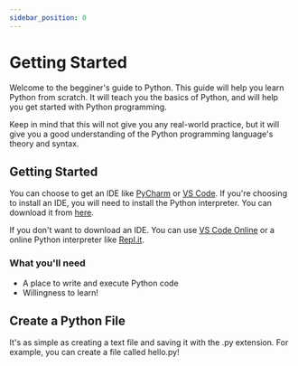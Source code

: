 ```yaml
---
sidebar_position: 0
---
```


# Getting Started

Welcome to the begginer's guide to Python. This guide will help you learn Python from scratch. It will teach you the basics of Python, and will help you get started with Python programming.

Keep in mind that this will not give you any real-world practice, but it will give you a good understanding of the Python programming language's theory and syntax.

## Getting Started

You can choose to get an IDE like [PyCharm](https://www.jetbrains.com/pycharm/download/download-thanks.html?platform=windows&code=PCC) or [VS Code](https://code.visualstudio.com/download).
If you're choosing to install an IDE, you will need to install the Python interpreter. You can download it from [here](https://www.python.org/downloads/).

If you don't want to download an IDE. You can use [VS Code Online](https://vscode.dev) or a online Python interpreter like [Repl.it](https://repl.it/languages/python3).

### What you'll need

- A place to write and execute Python code
- Willingness to learn!

## Create a Python File

It's as simple as creating a text file and saving it with the .py extension. For example, you can create a file called hello.py!

